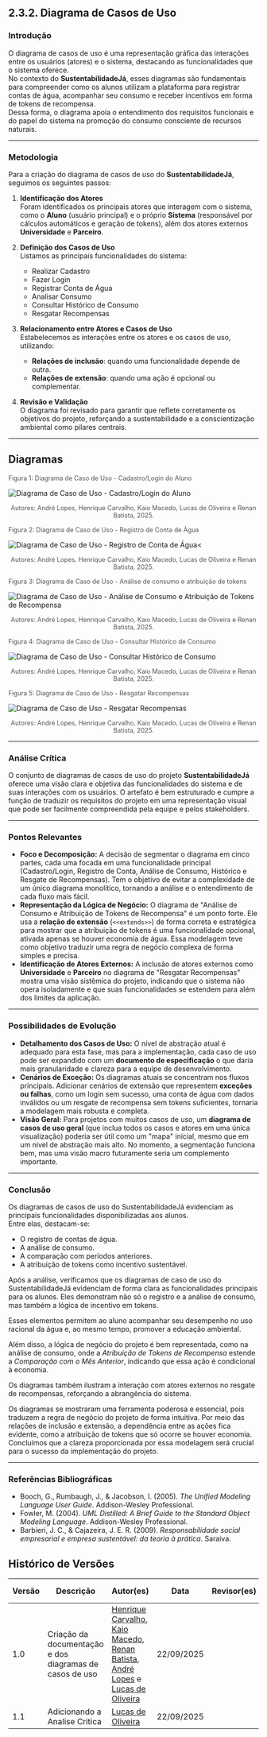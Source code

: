 ## 2.3.2. Diagrama de Casos de Uso

### Introdução
O diagrama de casos de uso é uma representação gráfica das interações entre os usuários (atores) e o sistema, destacando as funcionalidades que o sistema oferece.  
No contexto do **SustentabilidadeJá**, esses diagramas são fundamentais para compreender como os alunos utilizam a plataforma para registrar contas de água, acompanhar seu consumo e receber incentivos em forma de tokens de recompensa.  
Dessa forma, o diagrama apoia o entendimento dos requisitos funcionais e do papel do sistema na promoção do consumo consciente de recursos naturais.

---

### Metodologia
Para a criação do diagrama de casos de uso do **SustentabilidadeJá**, seguimos os seguintes passos:

1. **Identificação dos Atores**  
   Foram identificados os principais atores que interagem com o sistema, como o **Aluno** (usuário principal) e o próprio **Sistema** (responsável por cálculos automáticos e geração de tokens), além dos atores externos **Universidade** e **Parceiro**.

2. **Definição dos Casos de Uso**  
   Listamos as principais funcionalidades do sistema:  
   - Realizar Cadastro  
   - Fazer Login  
   - Registrar Conta de Água  
   - Analisar Consumo  
   - Consultar Histórico de Consumo  
   - Resgatar Recompensas  

3. **Relacionamento entre Atores e Casos de Uso**  
   Estabelecemos as interações entre os atores e os casos de uso, utilizando:
   - **Relações de inclusão**: quando uma funcionalidade depende de outra.  
   - **Relações de extensão**: quando uma ação é opcional ou complementar.  

4. **Revisão e Validação**  
   O diagrama foi revisado para garantir que reflete corretamente os objetivos do projeto, reforçando a sustentabilidade e a conscientização ambiental como pilares centrais.

---

## Diagramas

<p style="text-align: left; font-size: 0.9em; color: #555;">Figura 1: Diagrama de Caso de Uso - Cadastro/Login do Aluno</p>

![Diagrama de Caso de Uso - Cadastro/Login do Aluno](https://raw.githubusercontent.com/UnBArqDsw2025-2-Turma02/2025.2_T02_G4_SustentabilidadeJ-_Entrega_02/refs/heads/main/docs/assets/referencias/Diagrama-1-Caso-de-Uso.png)<p style="text-align: center; font-size: 0.9em; color: #555;">Autores: André Lopes, Henrique Carvalho, Kaio Macedo, Lucas de Oliveira e Renan Batista, 2025.</p>



<p style="text-align: left; font-size: 0.9em; color: #555;">Figura 2: Diagrama de Caso de Uso - Registro de Conta de Àgua</p>

![Diagrama de Caso de Uso - Registro de Conta de Água](https://raw.githubusercontent.com/UnBArqDsw2025-2-Turma02/2025.2_T02_G4_SustentabilidadeJ-_Entrega_02/refs/heads/main/docs/assets/referencias/Diagrama-2-Caso-de-Uso.png)<<p style="text-align: center; font-size: 0.9em; color: #555;">Autores: André Lopes, Henrique Carvalho, Kaio Macedo, Lucas de Oliveira e Renan Batista, 2025.</p>


<p style="text-align: left; font-size: 0.9em; color: #555;">Figura 3: Diagrama de Caso de Uso - Análise de consumo e atribuição de tokens</p>

![Diagrama de Caso de Uso - Análise de Consumo e Atribuição de Tokens de Recompensa](https://raw.githubusercontent.com/UnBArqDsw2025-2-Turma02/2025.2_T02_G4_SustentabilidadeJ-_Entrega_02/refs/heads/main/docs/assets/referencias/Diagrama-3-Caso-de-Uso.png)<p style="text-align: center; font-size: 0.9em; color: #555;">Autores: André Lopes, Henrique Carvalho, Kaio Macedo, Lucas de Oliveira e Renan Batista, 2025.</p>


<p style="text-align: left; font-size: 0.9em; color: #555;">Figura 4: Diagrama de Caso de Uso - Consultar Histórico de Consumo</p>

![Diagrama de Caso de Uso - Consultar Histórico de Consumo](https://raw.githubusercontent.com/UnBArqDsw2025-2-Turma02/2025.2_T02_G4_SustentabilidadeJ-_Entrega_02/refs/heads/main/docs/assets/referencias/Diagrama-4-Caso-de-Uso.png)<p style="text-align: center; font-size: 0.9em; color: #555;">Autores: André Lopes, Henrique Carvalho, Kaio Macedo, Lucas de Oliveira e Renan Batista, 2025.</p>


<p style="text-align: left; font-size: 0.9em; color: #555;">Figura 5: Diagrama de Caso de Uso - Resgatar Recompensas</p>

![Diagrama de Caso de Uso - Resgatar Recompensas](https://raw.githubusercontent.com/UnBArqDsw2025-2-Turma02/2025.2_T02_G4_SustentabilidadeJ-_Entrega_02/refs/heads/main/docs/assets/referencias/Diagrama-5-Caso-de-Uso.png)<p style="text-align: center; font-size: 0.9em; color: #555;">Autores: André Lopes, Henrique Carvalho, Kaio Macedo, Lucas de Oliveira e Renan Batista, 2025.</p>

---

### Análise Crítica

O conjunto de diagramas de casos de uso do projeto **SustentabilidadeJá** oferece uma visão clara e objetiva das funcionalidades do sistema e de suas interações com os usuários. O artefato é bem estruturado e cumpre a função de traduzir os requisitos do projeto em uma representação visual que pode ser facilmente compreendida pela equipe e pelos stakeholders.

---

### Pontos Relevantes

* **Foco e Decomposição:** A decisão de segmentar o diagrama em cinco partes, cada uma focada em uma funcionalidade principal (Cadastro/Login, Registro de Conta, Análise de Consumo, Histórico e Resgate de Recompensas). Tem o objetivo de evitar a complexidade de um único diagrama monolítico, tornando a análise e o entendimento de cada fluxo mais fácil.
* **Representação da Lógica de Negócio:** O diagrama de "Análise de Consumo e Atribuição de Tokens de Recompensa" é um ponto forte. Ele usa a **relação de extensão** (`<<extends>>`) de forma correta e estratégica para mostrar que a atribuição de tokens é uma funcionalidade opcional, ativada apenas se houver economia de água. Essa modelagem teve como objetivo traduzir uma regra de negócio complexa de forma simples e precisa.
* **Identificação de Atores Externos:** A inclusão de atores externos como **Universidade** e **Parceiro** no diagrama de "Resgatar Recompensas" mostra uma visão sistêmica do projeto, indicando que o sistema não opera isoladamente e que suas funcionalidades se estendem para além dos limites da aplicação.

---

### Possibilidades de Evolução

* **Detalhamento dos Casos de Uso:** O nível de abstração atual é adequado para esta fase, mas para a implementação, cada caso de uso pode ser expandido com um **documento de especificação** o que daria mais granularidade e clareza para a equipe de desenvolvimento.
* **Cenários de Exceção:** Os diagramas atuais se concentram nos fluxos principais. Adicionar cenários de extensão que representem **exceções ou falhas**, como um login sem sucesso, uma conta de água com dados inválidos ou um resgate de recompensa sem tokens suficientes, tornaria a modelagem mais robusta e completa.
* **Visão Geral:** Para projetos com muitos casos de uso, um **diagrama de casos de uso geral** (que inclua todos os casos e atores em uma única visualização) poderia ser útil como um "mapa" inicial, mesmo que em um nível de abstração mais alto. No momento, a segmentação funciona bem, mas uma visão macro futuramente seria um complemento importante.

---

### Conclusão
Os diagramas de casos de uso do SustentabilidadeJá evidenciam as principais funcionalidades disponibilizadas aos alunos.  
Entre elas, destacam-se:  
- O registro de contas de água.  
- A análise de consumo.  
- A comparação com períodos anteriores.  
- A atribuição de tokens como incentivo sustentável.

Após a análise, verificamos que os diagramas de caso de uso do SustentabilidadeJá evidenciam de forma clara as funcionalidades principais para os alunos. Eles demonstram não só o registro e a análise de consumo, mas também a lógica de incentivo em tokens.

Esses elementos permitem ao aluno acompanhar seu desempenho no uso racional da água e, ao mesmo tempo, promover a educação ambiental.

Além disso, a lógica de negócio do projeto é bem representada, como na análise de consumo, onde a *Atribuição de Tokens de Recompensa* estende a *Comparação com o Mês Anterior*, indicando que essa ação é condicional à economia.  

Os diagramas também ilustram a interação com atores externos no resgate de recompensas, reforçando a abrangência do sistema.

Os diagramas se mostraram uma ferramenta poderosa e essencial, pois traduzem a regra de negócio do projeto de forma intuitiva. Por meio das relações de inclusão e extensão, a dependência entre as ações fica evidente, como a atribuição de tokens que só ocorre se houver economia. Concluímos que a clareza proporcionada por essa modelagem será crucial para o sucesso da implementação do projeto.

---

### Referências Bibliográficas
- Booch, G., Rumbaugh, J., & Jacobson, I. (2005). *The Unified Modeling Language User Guide*. Addison-Wesley Professional.  
- Fowler, M. (2004). *UML Distilled: A Brief Guide to the Standard Object Modeling Language*. Addison-Wesley Professional.  
- Barbieri, J. C., & Cajazeira, J. E. R. (2009). *Responsabilidade social empresarial e empresa sustentável: da teoria à prática*. Saraiva.  

## Histórico de Versões

| Versão | Descrição                            | Autor(es)                                                                                         | Data       | Revisor(es)                                                                                                 | Data de Revisão |
| ------ | ------------------------------------ | ------------------------------------------------------------------------------------------------- | ---------- | ----------------------------------------------------------------------------------------------------------- | --------- |
| 1.0    | Criação da documentação e dos diagramas de casos de uso | [Henrique Carvalho](https://github.com/henriquecarv3), [Kaio Macedo](https://github.com/bigkaio), [Renan Batista](https://github.com/renanpariiz), [André Lopes](https://github.com/AndreLopesDeSousa) e [Lucas de Oliveira](https://github.com/LucasOliveiraDiasMarquesFerreira)| 22/09/2025 |  |  |
| 1.1    | Adicionando a Analise Critica | [Lucas de Oliveira](https://github.com/LucasOliveiraDiasMarquesFerreira)| 22/09/2025 |  |  |

